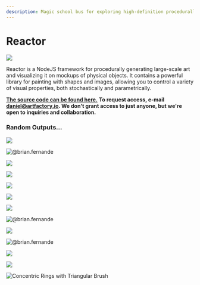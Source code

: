 ```yaml
---
description: Magic school bus for exploring high-definition procedurally generated art
---
```


# Reactor

![](.gitbook/assets/screenshot-from-2020-09-11-20-22-52.png)

Reactor is a NodeJS framework for procedurally generating large-scale art and visualizing it on mockups of physical objects. It contains a powerful library for painting with shapes and images, allowing you to control a variety of visual properties, both stochastically and parametrically.

[**The source code can be found here.**](https://github.com/superginyuforce/reactor) **To request access, e-mail daniel@artfactory.io. We don't grant access to just anyone, but we're open to inquiries and collaboration.**

### Random Outputs...

![](.gitbook/assets/508758.png)

![@brian.fernande](.gitbook/assets/img_1376.jpg)

![](.gitbook/assets/e06fd9.png)

![](.gitbook/assets/image%20%285%29.png)

![](.gitbook/assets/screenshot-from-2020-09-11-14-12-13.png)

![](.gitbook/assets/screenshot-from-2020-09-11-14-31-49.png)

![](.gitbook/assets/screenshot-from-2020-09-11-11-05-28.png)

![@brian.fernande](.gitbook/assets/test.gif)

![](.gitbook/assets/2fd31f%20%282%29.jpeg)

![@brian.fernande](.gitbook/assets/image%20%287%29.png)

![](.gitbook/assets/abede0.png)

![](.gitbook/assets/9b671e.png)

![Concentric Rings with Triangular Brush](.gitbook/assets/b0b320.png)



